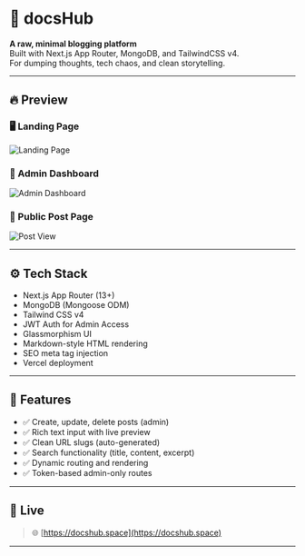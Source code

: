 # 📝 docsHub

**A raw, minimal blogging platform**  
Built with Next.js App Router, MongoDB, and TailwindCSS v4.  
For dumping thoughts, tech chaos, and clean storytelling.

---

## 🔥 Preview

### 🖥️ Landing Page
![Landing Page](https://raw.githubusercontent.com/helloAmulya/mainblog2/main/public/images/preview.png)


### 🔐 Admin Dashboard
![Admin Dashboard](https://raw.githubusercontent.com/helloAmulya/mainblog2/main/public/images/admin-dashboard.png)


### 📄 Public Post Page
![Post View](https://raw.githubusercontent.com/helloAmulya/mainblog2/main/public/images/public-post.png)


---

## ⚙️ Tech Stack

- Next.js App Router (13+)
- MongoDB (Mongoose ODM)
- Tailwind CSS v4
- JWT Auth for Admin Access
- Glassmorphism UI
- Markdown-style HTML rendering
- SEO meta tag injection
- Vercel deployment

---

## 🧪 Features

- ✅ Create, update, delete posts (admin)
- ✅ Rich text input with live preview
- ✅ Clean URL slugs (auto-generated)
- ✅ Search functionality (title, content, excerpt)
- ✅ Dynamic routing and rendering
- ✅ Token-based admin-only routes

---

## 🚀 Live

> 🌐 [https://docshub.space](https://docshub.space)

---

